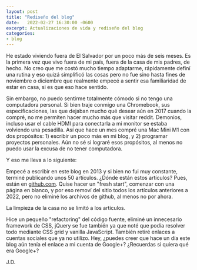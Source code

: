 ```yaml
---
layout: post
title: "Rediseño del blog"
date:   2022-02-27 16:30:00 -0600
excerpt: Actualizaciones de vida y rediseño del blog
categories:
- blog
---
```


He estado viviendo fuera de El Salvador por un poco más de seis meses. Es la primera vez que vivo fuera de mi país, fuera de la casa de mis padres, de hecho. No creo que me costó mucho tiempo adaptarme, rápidamente definí una rutina y eso quizá simplificó las cosas pero no fue sino hasta fines de noviembre o diciembre que realmente empecé a sentir esa familiaridad de estar en casa, si es que eso hace sentido. 

Sin embargo, no puedo sentirme totalmente cómodo si no tengo una computadora personal. Si bien traje conmigo una Chromebook, sus especificaciones, las que dejaban mucho qué desear aún en 2017 cuando la compré, no me permiten hacer mucho más que visitar reddit. Demonios, incluso usar el cable HDMI para conectarla a mi monitor se estaba volviendo una pesadilla. Así que hace un mes compré una Mac Mini M1 con dos propósitos: 1) escribir un poco más en mi blog, y 2) programar proyectos personales. Aún no sé si lograré esos propósitos, al menos no puedo usar la excusa de no tener computadora.

Y eso me lleva a lo siguiente:

Empecé a escribir en este blog en 2013 y si bien no fui muy constante, terminé publicando unos 50 artículos. ¿Dónde están estos artículos? Pues, están en [github.com](https://github.com/jdzarate/jdzarate.github.io/tree/master/_posts). Quise hacer un "fresh start", comenzar con una página en blanco, y por eso removí del sitio todos los artículos anteriores a 2022, pero no eliminé los archivos de github, al menos no por ahora.

La limpieza de la casa no se limitó a los artículos. 

Hice un pequeño "refactoring" del código fuente, eliminé un innecesario framework de CSS, jQuery se fue también ya que noté que podía resolver todo mediante CSS grid y vanilla JavaScript. También retiré enlaces a cuentas sociales que ya no utilizo. Hey, ¿puedes creer que hace un día este blog aún tenía el enlace a mi cuenta de Google+? ¿Recuerdas si quiera qué era Google+?

J.D.
